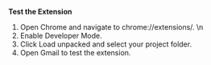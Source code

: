**Test the Extension**
1. Open Chrome and navigate to chrome://extensions/. \n
2. Enable Developer Mode.
3. Click Load unpacked and select your project folder.
4. Open Gmail to test the extension.
